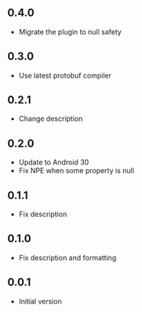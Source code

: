 ## 0.4.0

* Migrate the plugin to null safety

## 0.3.0

* Use latest protobuf compiler

## 0.2.1

* Change description

## 0.2.0

* Update to Android 30
* Fix NPE when some property is null

## 0.1.1

* Fix description

## 0.1.0

* Fix description and formatting

## 0.0.1

* Initial version

